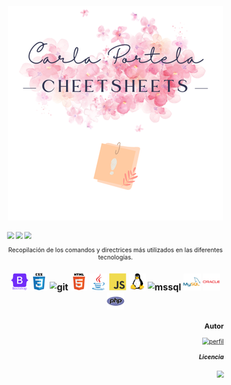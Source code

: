 <h1 align="center">
  <img src="https://github.com/carlaportela/Cheetsheets/blob/main/readme_git_basico.png"/>
</h1>
<p align="left">
   <!--Badge de desarrollo-->
   <img src="https://img.shields.io/badge/status-en%20desarrollo-green">
<!--Badge de seguidores-->
  <img src="https://img.shields.io/github/followers/carlaportela"/>
<!--Badge de forks-->
  <img src="https://img.shields.io/github/forks/carlaportela/DAW"/>
</p>
<p align="center">Recopilación de los comandos y directrices más utilizados en las diferentes tecnologías.</p>
<h2 align="center"> <img src="https://raw.githubusercontent.com/devicons/devicon/master/icons/bootstrap/bootstrap-plain-wordmark.svg" alt="bootstrap" width="40" height="40"/> <img src="https://raw.githubusercontent.com/devicons/devicon/master/icons/css3/css3-original-wordmark.svg" alt="css3" width="40" height="40"/> <img src="https://www.vectorlogo.zone/logos/git-scm/git-scm-icon.svg" alt="git" width="40" height="40"/> <img src="https://raw.githubusercontent.com/devicons/devicon/master/icons/html5/html5-original-wordmark.svg" alt="html5" width="40" height="40"/> <img src="https://raw.githubusercontent.com/devicons/devicon/master/icons/java/java-original.svg" alt="java" width="40" height="40"/> <img src="https://raw.githubusercontent.com/devicons/devicon/master/icons/javascript/javascript-original.svg" alt="javascript" width="40" height="40"/> <img src="https://raw.githubusercontent.com/devicons/devicon/master/icons/linux/linux-original.svg" alt="linux" width="40" height="40"/> <img src="https://www.svgrepo.com/show/303229/microsoft-sql-server-logo.svg" alt="mssql" width="40" height="40"/> <img src="https://raw.githubusercontent.com/devicons/devicon/master/icons/mysql/mysql-original-wordmark.svg" alt="mysql" width="40" height="40"/> <img src="https://raw.githubusercontent.com/devicons/devicon/master/icons/oracle/oracle-original.svg" alt="oracle" width="40" height="40"/>  <img src="https://raw.githubusercontent.com/devicons/devicon/master/icons/php/php-original.svg" alt="php" width="40" height="40"/> </p>
</h2>
<h3 align="right">Autor</h3>
<p align="right">
  <a href="https://github.com/MalditaCarlita">
   <img src="https://avatars.githubusercontent.com/u/120684708?v=4" alt="perfil" height="32px" width="32px"/>
  </a>
</p>
<h5 align="right">Licencia</h5>
<p align="right">
  <a href="http://creativecommons.org/licenses/by-nc-sa/4.0/">
   <img src="https://i.creativecommons.org/l/by-nc-sa/4.0/88x31.png"/>
  </a>
</p>

